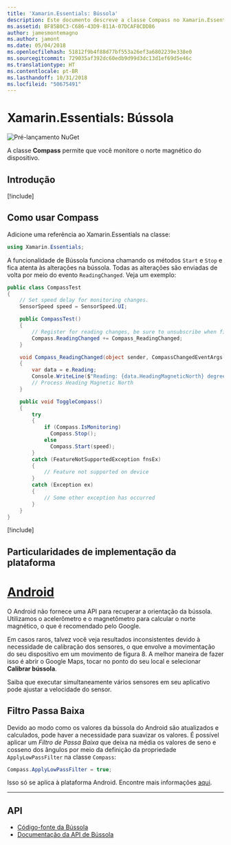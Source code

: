 ```yaml
---
title: 'Xamarin.Essentials: Bússola'
description: Este documento descreve a classe Compass no Xamarin.Essentials, que permite que você monitore o norte magnético do dispositivo.
ms.assetid: BF85B0C3-C686-43D9-811A-07DCAF8CDD86
author: jamesmontemagno
ms.author: jamont
ms.date: 05/04/2018
ms.openlocfilehash: 51812f9b4f88d77bf553a26ef3a6802239e338e0
ms.sourcegitcommit: 729035af392dc60edb9d99d3dc13d1ef69d5e46c
ms.translationtype: HT
ms.contentlocale: pt-BR
ms.lasthandoff: 10/31/2018
ms.locfileid: "50675491"
---
```

# <a name="xamarinessentials-compass"></a>Xamarin.Essentials: Bússola

![Pré-lançamento NuGet](~/media/shared/pre-release.png)

A classe **Compass** permite que você monitore o norte magnético do dispositivo.

## <a name="get-started"></a>Introdução

[!include[](~/essentials/includes/get-started.md)]

## <a name="using-compass"></a>Como usar Compass

Adicione uma referência ao Xamarin.Essentials na classe:

```csharp
using Xamarin.Essentials;
```

A funcionalidade de Bússola funciona chamando os métodos `Start` e `Stop` e fica atenta às alterações na bússola. Todas as alterações são enviadas de volta por meio do evento `ReadingChanged`. Veja um exemplo:

```csharp
public class CompassTest
{
    // Set speed delay for monitoring changes.
    SensorSpeed speed = SensorSpeed.UI;

    public CompassTest()
    {
        // Register for reading changes, be sure to unsubscribe when finished
        Compass.ReadingChanged += Compass_ReadingChanged;
    }

    void Compass_ReadingChanged(object sender, CompassChangedEventArgs e)
    {
        var data = e.Reading;
        Console.WriteLine($"Reading: {data.HeadingMagneticNorth} degrees");
        // Process Heading Magnetic North
    }

    public void ToggleCompass()
    {
        try
        {
            if (Compass.IsMonitoring)
              Compass.Stop();
            else
              Compass.Start(speed);
        }
        catch (FeatureNotSupportedException fnsEx)
        {
            // Feature not supported on device
        }
        catch (Exception ex)
        {
            // Some other exception has occurred
        }
    }
}
```

[!include[](~/essentials/includes/sensor-speed.md)]

## <a name="platform-implementation-specifics"></a>Particularidades de implementação da plataforma

# <a name="androidtabandroid"></a>[Android](#tab/android)

O Android não fornece uma API para recuperar a orientação da bússola. Utilizamos o acelerômetro e o magnetômetro para calcular o norte magnético, o que é recomendado pelo Google.

Em casos raros, talvez você veja resultados inconsistentes devido à necessidade de calibração dos sensores, o que envolve a movimentação do seu dispositivo em um movimento de figura 8. A melhor maneira de fazer isso é abrir o Google Maps, tocar no ponto do seu local e selecionar **Calibrar bússola**.

Saiba que executar simultaneamente vários sensores em seu aplicativo pode ajustar a velocidade do sensor.

## <a name="low-pass-filter"></a>Filtro Passa Baixa

Devido ao modo como os valores da bússola do Android são atualizados e calculados, pode haver a necessidade para suavizar os valores. É possível aplicar um _Filtro de Passa Baixa_ que deixa na média os valores de seno e cosseno dos ângulos por meio da definição da propriedade `ApplyLowPassFilter` na classe `Compass`:

```csharp
Compass.ApplyLowPassFilter = true;
```

Isso só se aplica à plataforma Android. Encontre mais informações [aqui](https://github.com/xamarin/Essentials/pull/354#issuecomment-405316860).

--------------

## <a name="api"></a>API

- [Código-fonte da Bússola](https://github.com/xamarin/Essentials/tree/master/Xamarin.Essentials/Compass)
- [Documentação da API de Bússola](xref:Xamarin.Essentials.Compass)
